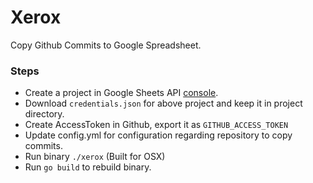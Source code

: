 # Xerox

Copy Github Commits to Google Spreadsheet.

### Steps
- Create a project in Google Sheets API [console](https://console.developers.google.com/apis/library/sheets.googleapis.com).
- Download `credentials.json` for above project and keep it in project directory.
- Create AccessToken in Github, export it as `GITHUB_ACCESS_TOKEN`
- Update config.yml for configuration regarding repository to copy commits.
- Run binary `./xerox` (Built for OSX)
- Run `go build` to rebuild binary.